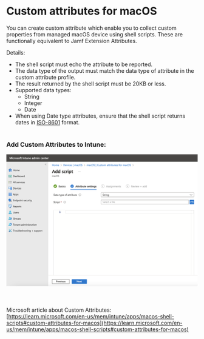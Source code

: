 # Custom attributes for macOS

You can create custom attribute which enable you to collect custom properties from managed macOS device using shell scripts. These are functionally equivalent to Jamf Extension Attributes.
  
Details:  
* The shell script must echo the attribute to be reported.  
* The data type of the output must match the data type of attribute in the custom attribute profile.  
* The result returned by the shell script must be 20KB or less.  
* Supported data types:
	- String
	- Integer
	- Date
* When using Date type attributes, ensure that the shell script returns dates in [ISO-8601](https://en.wikipedia.org/wiki/ISO_8601) format.  
    

### Add Custom Attributes to Intune:  
![Custom Attributes](https://github.com/gilburns/IntuneMac/blob/main/Custom%20Attributes/Add%20Custom%20Attributes.png "Custom Attributes")    
    
    
    
Microsoft article about Custom Attributes:  
[https://learn.microsoft.com/en-us/mem/intune/apps/macos-shell-scripts#custom-attributes-for-macos](https://learn.microsoft.com/en-us/mem/intune/apps/macos-shell-scripts#custom-attributes-for-macos)



